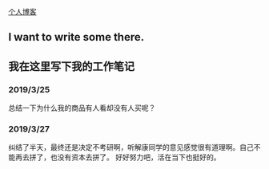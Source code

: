 [个人博客](https://pigtom.github.io)
## I want to write some there.

## 我在这里写下我的工作笔记

### 2019/3/25 
总结一下为什么我的商品有人看却没有人买呢？

### 2019/3/27
纠结了半天，最终还是决定不考研啊，听解康同学的意见感觉很有道理啊。自己不能再去拼了，也没有资本去拼了。
好好努力吧，活在当下也挺好的。
